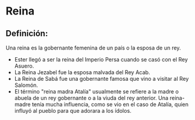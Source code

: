 # Reina

## Definición: 

Una reina es la gobernante femenina de un país o la esposa de un rey.

* Ester llegó a ser la reina del Imperio Persa cuando se casó con el Rey Asuero.
* La Reina Jezabel fue la esposa malvada del Rey Acab.
* La Reina de Sabá fue una gobernante famosa que vino a visitar al Rey Salomón.
* El término "reina madra Atalía" usualmente se refiere a la madre o abuela de un rey gobernante o a la viuda del rey anterior.  Una reina-madre tenía mucha influencia, como se vio en el caso de Atalía, quien influyó al pueblo para que adorara a los ídolos.

